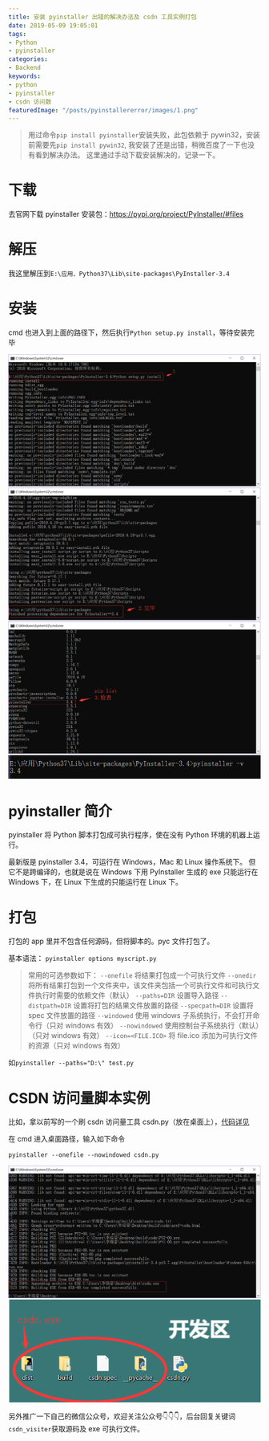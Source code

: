 ```yaml
---
title: 安装 pyinstaller 出错的解决办法及 csdn 工具实例打包
date: 2019-05-09 19:05:01
tags:
- Python
- pyinstaller
categories:
- Backend
keywords:
- python
- pyinstaller
- csdn 访问数
featuredImage: "/posts/pyinstallererror/images/1.png"
---
```


> 用过命令`pip install pyinstaller`安装失败，此包依赖于 pywin32，安装前需要先`pip install pywin32`, 我安装了还是出错，稍微百度了一下也没有看到解决办法。
这里通过手动下载安装解决的，记录一下。

<!--more-->

# 下载
去官网下载 pyinstaller 安装包：<https://pypi.org/project/PyInstaller/#files>

# 解压
我这里解压到`E:\应用、Python37\Lib\site-packages\PyInstaller-3.4`

# 安装
cmd 也进入到上面的路径下，然后执行`Python setup.py install`，等待安装完毕

![安装](images/1.png)
![完成](images/2.png)
![pip list](images/3.png)
![版本](images/4.png)

# pyinstaller 简介
pyinstaller 将 Python 脚本打包成可执行程序，使在没有 Python 环境的机器上运行。

最新版是 pyinstaller 3.4，可运行在 Windows，Mac 和 Linux 操作系统下。 但它不是跨编译的，也就是说在 Windows 下用 PyInstaller 生成的 exe 只能运行在 Windows 下，在 Linux 下生成的只能运行在 Linux 下。

# 打包
打包的 app 里并不包含任何源码，但将脚本的。pyc 文件打包了。

基本语法： `pyinstaller options myscript.py`
> 常用的可选参数如下： 
`--onefile` 将结果打包成一个可执行文件
`--onedir` 将所有结果打包到一个文件夹中，该文件夹包括一个可执行文件和可执行文件执行时需要的依赖文件（默认）
`--paths=DIR` 设置导入路径
`--distpath=DIR` 设置将打包的结果文件放置的路径
`--specpath=DIR` 设置将 spec 文件放置的路径
`--windowed` 使用 windows 子系统执行，不会打开命令行（只对 windows 有效）
`--nowindowed` 使用控制台子系统执行（默认）（只对 windows 有效）
`--icon=<FILE.ICO>` 将 file.ico 添加为可执行文件的资源（只对 windows 有效）

如`pyinstaller --paths="D:\" test.py`

# CSDN 访问量脚本实例
比如，拿以前写的一个刷 csdn 访问量工具 csdn.py（放在桌面上），[代码详见](/posts/csdnvisiter.html)

在 cmd 进入桌面路径，输入如下命令
```shell
pyinstaller --onefile --nowindowed csdn.py
```
![csdn.exe 生成成功](images/5.png)
![csdn.exe 生成成功](images/6.png)

另外推广一下自己的微信公众号，欢迎关注公众号👇👇👇，后台回复关键词`csdn_visiter`获取源码及 exe 可执行文件。